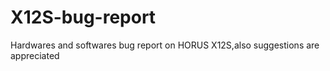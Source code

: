 # X12S-bug-report
Hardwares and softwares bug report on HORUS X12S,also suggestions are appreciated

